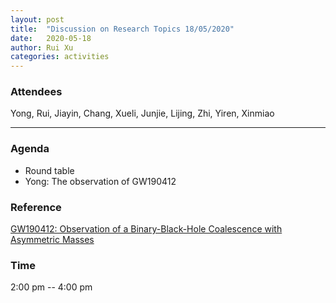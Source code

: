```yaml
---
layout: post
title:  "Discussion on Research Topics 18/05/2020"
date:   2020-05-18
author: Rui Xu
categories: activities
---
```



### Attendees


Yong, Rui, Jiayin, Chang, Xueli, Junjie, Lijing, Zhi, Yiren, Xinmiao

---

### Agenda

- Round table
- Yong: The observation of GW190412 


### Reference

[GW190412: Observation of a Binary-Black-Hole Coalescence with Asymmetric Masses](https://arxiv.org/abs/2004.08342)



### Time

2:00 pm -- 4:00 pm
